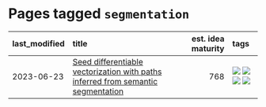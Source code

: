 # Pages tagged `segmentation`

|last_modified|title|est. idea maturity|tags
|:---|:---|---:|:---|
|2023-06-23|[Seed differentiable vectorization with paths inferred from semantic segmentation](../vectorize_anything.md)|768|[![](https://img.shields.io/badge/tag-experimental-4db4d2)](../tags/experimental.md) [![](https://img.shields.io/badge/tag-segmentation-c456a9)](../tags/segmentation.md) [![](https://img.shields.io/badge/tag-svg-d7de4b)](../tags/svg.md) [![](https://img.shields.io/badge/tag-tooling-12f6d5)](../tags/tooling.md)|